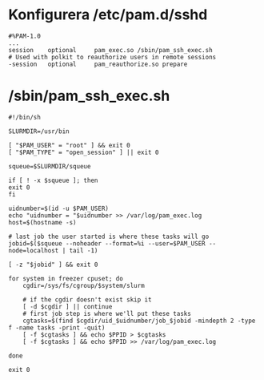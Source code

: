# Konfigurera /etc/pam.d/sshd

    #%PAM-1.0
    ...
    session    optional     pam_exec.so /sbin/pam_ssh_exec.sh
    # Used with polkit to reauthorize users in remote sessions
    -session   optional     pam_reauthorize.so prepare

# /sbin/pam_ssh_exec.sh

    #!/bin/sh

    SLURMDIR=/usr/bin

    [ "$PAM_USER" = "root" ] && exit 0
    [ "$PAM_TYPE" = "open_session" ] || exit 0

    squeue=$SLURMDIR/squeue

    if [ ! -x $squeue ]; then
    exit 0
    fi

    uidnumber=$(id -u $PAM_USER)
    echo "uidnumber = "$uidnumber >> /var/log/pam_exec.log
    host=$(hostname -s)

    # last job the user started is where these tasks will go
    jobid=$($squeue --noheader --format=%i --user=$PAM_USER --node=localhost | tail -1)

    [ -z "$jobid" ] && exit 0

    for system in freezer cpuset; do
        cgdir=/sys/fs/cgroup/$system/slurm

        # if the cgdir doesn't exist skip it
        [ -d $cgdir ] || continue
        # first job step is where we'll put these tasks
        cgtasks=$(find $cgdir/uid_$uidnumber/job_$jobid -mindepth 2 -type f -name tasks -print -quit)
        [ -f $cgtasks ] && echo $PPID > $cgtasks
        [ -f $cgtasks ] && echo $PPID >> /var/log/pam_exec.log

    done

    exit 0
